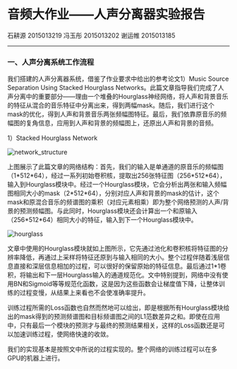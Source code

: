 # 音频大作业——人声分离器实验报告

石耕源 2015013219 冯玉彤 2015013202 谢运帷 2015013185

---

### 一、人声分离系统工作流程

我们搭建的人声分离器系统，借鉴了作业要求中给出的参考论文1）Music Source Separation Using Stacked Hourglass Networks。此篇文章指导我们完成了人声分离中的重要部分——理由一个堆叠的Hourglass神经网络，将人声和背景音乐的特征从混合的音乐特征中分离出来，得到两幅mask。随后，我们进行这个mask的优化，得到人声和背景音乐两张频幅图特征。最后，我们依靠原音乐的频幅图的复角信息，应用到人声和背景的频幅图上，还原出人声和背景的音频。

1）Stacked Hourglass Network

![network_structure](C:\Users\xyw\Desktop\数字媒体：多媒体\音频大作业\Hourglass\doc\network_structure.png)

上图展示了此篇文章的网络结构：首先，我们的输入是单通道的原音乐的频幅图（1\*512\*64），经过一系列初始卷积核，提取出256张特征图（256\*512\*64），输入到Hourglass模块中。经过一个Hourglass模块，它会分析出两张和输入频幅图相同大小的mask（2\*512\*64），分别对应人声和背景的mask的估计，这个mask和原混合音乐的频谱图的乘积（对应元素相乘）即为整个网络预测的人声/背景的预测频幅图。与此同时，Hourglass模块还会计算出一个和原输入（256\*512\*64）相同大小的特征，输入到下一个Hourglass模块中。

![hourglass](C:\Users\xyw\Desktop\数字媒体：多媒体\音频大作业\Hourglass\doc\hourglass.png)

文章中使用的Hourglass模块就如上图所示，它先通过池化和卷积核将特征图的分辨率降低，再通过上采样将特征还原到与输入相同的大小。整个过程伴随着浅层信息直接和深层信息相加的过程，可以很好的保留原始的特征信息。最后通过1\*1卷积，将输出和下一层Hourglass输入的通道规范化。文中特别提到，网络中没有使用BN和Sigmoid等等规范化函数，这是因为这些函数会让梯度值下降，让整体训练的过程变慢，从结果上来看也不会使准确率提升。

训练过程所需的Loss函数也自然而然地可以给出，即是根据所有Hourglass模块给出的mask得到的预测频谱图和目标频谱图之间的L1范数差异之和。即使在应用中，只有最后一个模块的预测才与最终的预测结果相关，这样的Loss函数还是可以加速训练过程，使网络快速的收敛。

我们的实现基本是按照文中所说的过程实现的。整个网络的训练过程可以在多GPU的机器上进行。

